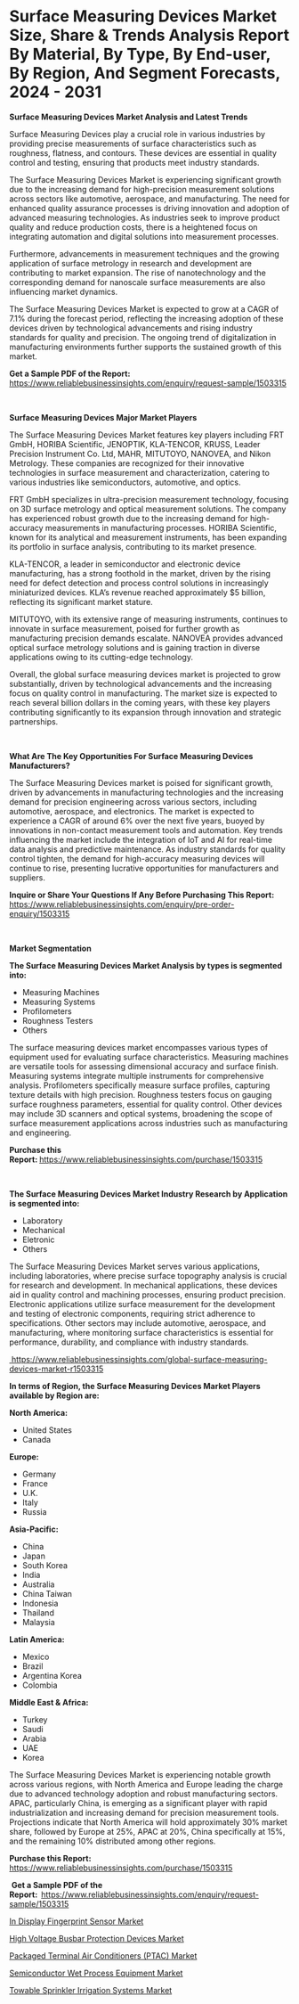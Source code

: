 <p><h1>Surface Measuring Devices Market Size, Share & Trends Analysis Report By Material, By Type, By End-user, By Region, And Segment Forecasts, 2024 - 2031</h1></p><p><strong>Surface Measuring Devices Market Analysis and Latest Trends</strong></p>
<p><p>Surface Measuring Devices play a crucial role in various industries by providing precise measurements of surface characteristics such as roughness, flatness, and contours. These devices are essential in quality control and testing, ensuring that products meet industry standards.</p><p>The Surface Measuring Devices Market is experiencing significant growth due to the increasing demand for high-precision measurement solutions across sectors like automotive, aerospace, and manufacturing. The need for enhanced quality assurance processes is driving innovation and adoption of advanced measuring technologies. As industries seek to improve product quality and reduce production costs, there is a heightened focus on integrating automation and digital solutions into measurement processes.</p><p>Furthermore, advancements in measurement techniques and the growing application of surface metrology in research and development are contributing to market expansion. The rise of nanotechnology and the corresponding demand for nanoscale surface measurements are also influencing market dynamics.</p><p>The Surface Measuring Devices Market is expected to grow at a CAGR of 7.1% during the forecast period, reflecting the increasing adoption of these devices driven by technological advancements and rising industry standards for quality and precision. The ongoing trend of digitalization in manufacturing environments further supports the sustained growth of this market.</p></p>
<p><strong>Get a Sample PDF of the Report:&nbsp;</strong> <a href="https://www.reliablebusinessinsights.com/enquiry/request-sample/1503315?utm_campaign=48&utm_medium=2&utm_source=Github&utm_content=ia&utm_term=27092024&utm_id=surface-measuring-devices">https://www.reliablebusinessinsights.com/enquiry/request-sample/1503315</a></p>
<p>&nbsp;</p>
<p><strong>Surface Measuring Devices Major Market Players</strong></p>
<p><p>The Surface Measuring Devices Market features key players including FRT GmbH, HORIBA Scientific, JENOPTIK, KLA-TENCOR, KRUSS, Leader Precision Instrument Co. Ltd, MAHR, MITUTOYO, NANOVEA, and Nikon Metrology. These companies are recognized for their innovative technologies in surface measurement and characterization, catering to various industries like semiconductors, automotive, and optics.</p><p>FRT GmbH specializes in ultra-precision measurement technology, focusing on 3D surface metrology and optical measurement solutions. The company has experienced robust growth due to the increasing demand for high-accuracy measurements in manufacturing processes. HORIBA Scientific, known for its analytical and measurement instruments, has been expanding its portfolio in surface analysis, contributing to its market presence.</p><p>KLA-TENCOR, a leader in semiconductor and electronic device manufacturing, has a strong foothold in the market, driven by the rising need for defect detection and process control solutions in increasingly miniaturized devices. KLA’s revenue reached approximately $5 billion, reflecting its significant market stature.</p><p>MITUTOYO, with its extensive range of measuring instruments, continues to innovate in surface measurement, poised for further growth as manufacturing precision demands escalate. NANOVEA provides advanced optical surface metrology solutions and is gaining traction in diverse applications owing to its cutting-edge technology.</p><p>Overall, the global surface measuring devices market is projected to grow substantially, driven by technological advancements and the increasing focus on quality control in manufacturing. The market size is expected to reach several billion dollars in the coming years, with these key players contributing significantly to its expansion through innovation and strategic partnerships.</p></p>
<p>&nbsp;</p>
<p><strong>What Are The Key Opportunities For Surface Measuring Devices Manufacturers?</strong></p>
<p><p>The Surface Measuring Devices market is poised for significant growth, driven by advancements in manufacturing technologies and the increasing demand for precision engineering across various sectors, including automotive, aerospace, and electronics. The market is expected to experience a CAGR of around 6% over the next five years, buoyed by innovations in non-contact measurement tools and automation. Key trends influencing the market include the integration of IoT and AI for real-time data analysis and predictive maintenance. As industry standards for quality control tighten, the demand for high-accuracy measuring devices will continue to rise, presenting lucrative opportunities for manufacturers and suppliers.</p></p>
<p><strong>Inquire or Share Your Questions If Any Before Purchasing This Report:</strong> <a href="https://www.reliablebusinessinsights.com/enquiry/pre-order-enquiry/1503315?utm_campaign=48&utm_medium=2&utm_source=Github&utm_content=ia&utm_term=27092024&utm_id=surface-measuring-devices">https://www.reliablebusinessinsights.com/enquiry/pre-order-enquiry/1503315</a></p>
<p>&nbsp;</p>
<p><strong>Market Segmentation</strong></p>
<p><strong>The Surface Measuring Devices Market Analysis by types is segmented into:</strong></p>
<p><ul><li>Measuring Machines</li><li>Measuring Systems</li><li>Profilometers</li><li>Roughness Testers</li><li>Others</li></ul></p>
<p><p>The surface measuring devices market encompasses various types of equipment used for evaluating surface characteristics. Measuring machines are versatile tools for assessing dimensional accuracy and surface finish. Measuring systems integrate multiple instruments for comprehensive analysis. Profilometers specifically measure surface profiles, capturing texture details with high precision. Roughness testers focus on gauging surface roughness parameters, essential for quality control. Other devices may include 3D scanners and optical systems, broadening the scope of surface measurement applications across industries such as manufacturing and engineering.</p></p>
<p><strong>Purchase this Report:&nbsp;</strong><a href="https://www.reliablebusinessinsights.com/purchase/1503315?utm_campaign=48&utm_medium=2&utm_source=Github&utm_content=ia&utm_term=27092024&utm_id=surface-measuring-devices">https://www.reliablebusinessinsights.com/purchase/1503315</a></p>
<p>&nbsp;</p>
<p><strong>The Surface Measuring Devices Market Industry Research by Application is segmented into:</strong></p>
<p><ul><li>Laboratory</li><li>Mechanical</li><li>Eletronic</li><li>Others</li></ul></p>
<p><p>The Surface Measuring Devices Market serves various applications, including laboratories, where precise surface topography analysis is crucial for research and development. In mechanical applications, these devices aid in quality control and machining processes, ensuring product precision. Electronic applications utilize surface measurement for the development and testing of electronic components, requiring strict adherence to specifications. Other sectors may include automotive, aerospace, and manufacturing, where monitoring surface characteristics is essential for performance, durability, and compliance with industry standards.</p></p>
<p><a href="https://www.reliablebusinessinsights.com/global-surface-measuring-devices-market-r1503315?utm_campaign=48&utm_medium=2&utm_source=Github&utm_content=ia&utm_term=27092024&utm_id=surface-measuring-devices">&nbsp;https://www.reliablebusinessinsights.com/global-surface-measuring-devices-market-r1503315</a></p>
<p><strong>In terms of Region, the Surface Measuring Devices Market Players available by Region are:</strong></p>
<p>
    <p> <strong> North America: </strong>
        <ul>
            <li>United States</li>
            <li>Canada</li>
        </ul>
        </p> 
    <p> <strong> Europe: </strong>
        <ul>
            <li>Germany</li>
            <li>France</li>
            <li>U.K.</li>
            <li>Italy</li>
            <li>Russia</li>
        </ul>
        </p> 
    <p> <strong> Asia-Pacific: </strong>
        <ul>
            <li>China</li>
            <li>Japan</li>
            <li>South Korea</li>
            <li>India</li>
            <li>Australia</li>
            <li>China Taiwan</li>
            <li>Indonesia</li>
            <li>Thailand</li>
            <li>Malaysia</li>
        </ul>
        </p> 
    <p> <strong> Latin America: </strong>
        <ul>
            <li>Mexico</li>
            <li>Brazil</li>
            <li>Argentina Korea</li>
            <li>Colombia</li>
        </ul>
        </p> 
    <p> <strong> Middle East & Africa: </strong>
        <ul>
            <li>Turkey</li>
            <li>Saudi</li>
            <li>Arabia</li>
            <li>UAE</li>
            <li>Korea</li>
        </ul>
    </p>
    </p>
<p><p>The Surface Measuring Devices Market is experiencing notable growth across various regions, with North America and Europe leading the charge due to advanced technology adoption and robust manufacturing sectors. APAC, particularly China, is emerging as a significant player with rapid industrialization and increasing demand for precision measurement tools. Projections indicate that North America will hold approximately 30% market share, followed by Europe at 25%, APAC at 20%, China specifically at 15%, and the remaining 10% distributed among other regions.</p></p>
<p><strong>Purchase this Report: </strong><a href="https://www.reliablebusinessinsights.com/purchase/1503315?utm_campaign=48&utm_medium=2&utm_source=Github&utm_content=ia&utm_term=27092024&utm_id=surface-measuring-devices">https://www.reliablebusinessinsights.com/purchase/1503315</a></p>
<p>&nbsp;<strong>Get a Sample PDF of the Report:&nbsp;&nbsp;</strong><a href="https://www.reliablebusinessinsights.com/enquiry/request-sample/1503315?utm_campaign=48&utm_medium=2&utm_source=Github&utm_content=ia&utm_term=27092024&utm_id=surface-measuring-devices">https://www.reliablebusinessinsights.com/enquiry/request-sample/1503315</a></p>
<p><strong></strong></p>
<p><p><a href="https://www.linkedin.com/pulse/deep-dive-display-fingerprint-sensor-market-itstrends-segmentation-hqbvc?trackingId=T7g%2BB7bfT2iPLJvaHhevHQ%3D%3D&utm_campaign=48&utm_medium=2&utm_source=Github&utm_content=ia&utm_term=27092024&utm_id=surface-measuring-devices">In Display Fingerprint Sensor Market</a></p><p><a href="https://github.com/alesiasc0na/Market-Research-Report-List-1/blob/main/high-voltage-busbar-protection-devices-market.md?utm_campaign=48&utm_medium=2&utm_source=Github&utm_content=ia&utm_term=27092024&utm_id=surface-measuring-devices">High Voltage Busbar Protection Devices Market</a></p><p><a href="https://issuu.com/reportprime-2/docs/packaged-terminal-air-conditioners-_5f7a7fbc7970f5?utm_campaign=48&utm_medium=2&utm_source=Github&utm_content=ia&utm_term=27092024&utm_id=surface-measuring-devices">Packaged Terminal Air Conditioners (PTAC) Market</a></p><p><a href="https://www.linkedin.com/pulse/global-semiconductor-wet-process-equipment-market-analysis-4vmcc?trackingId=ayaBwhbMQr%2ByRMjobF1EGA%3D%3D&utm_campaign=48&utm_medium=2&utm_source=Github&utm_content=ia&utm_term=27092024&utm_id=surface-measuring-devices">Semiconductor Wet Process Equipment Market</a></p><p><a href="https://github.com/kathiestrine5ty/Market-Research-Report-List-1/blob/main/towable-sprinkler-irrigation-systems-market.md?utm_campaign=48&utm_medium=2&utm_source=Github&utm_content=ia&utm_term=27092024&utm_id=surface-measuring-devices">Towable Sprinkler Irrigation Systems Market</a></p></p>